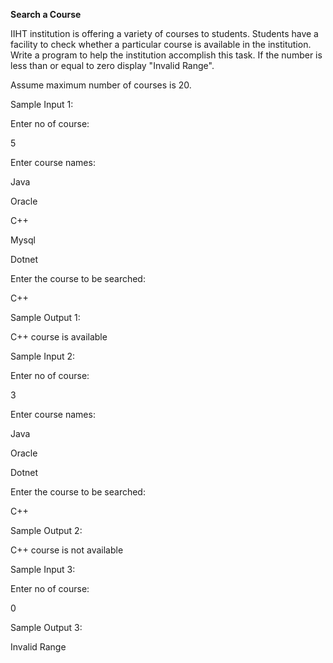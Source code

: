 **Search a Course**



IIHT institution is offering a variety of courses to students. Students have a facility to check whether a particular course is available in the institution. Write a program to help the institution accomplish this task. If the number is less than or equal to zero display "Invalid Range".


Assume maximum number of courses is 20.



Sample Input 1:


Enter no of course:

5

Enter course names:

Java

Oracle


C++

Mysql

Dotnet

Enter the course to be searched:

C++

Sample Output 1:

C++ course is available





Sample Input 2: 

Enter no of course:

3

Enter course names:

Java

Oracle

Dotnet

Enter the course to be searched:

C++


Sample Output 2:

C++ course is not available


Sample Input 3:

Enter no of course:

0

Sample Output 3:

Invalid Range
